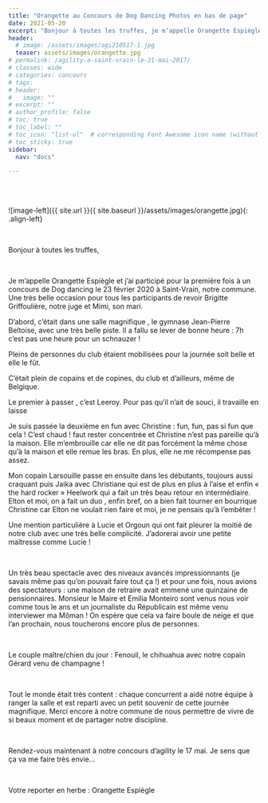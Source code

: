 ```yaml
---
title: "Orangette au Concours de Dog Dancing Photos en bas de page"
date: 2021-05-20
excerpt: "Bonjour à toutes les truffes, je m’appelle Orangette Espiègle et j’ai participé pour la première fois à un concours de Dog dancing le 23 février 2020 à Saint-Vrain, notre... "
header:
  # image: /assets/images/agi210517-1.jpg
  teaser: assets/images/orangette.jpg
# permalink: /agility-a-saint-vrain-le-21-mai-2017/
# classes: wide
# categories: concours
# tags: 
# header:
#   image: ""
# excerpt: ""
# author_profile: false
# toc: true
# toc_label: ""
# toc_icon: "list-ul"  # corresponding Font Awesome icon name (without fa prefix)
# toc_sticky: true
sidebar:
  nav: "docs"

---
```


<br>
&nbsp;
<br>



![image-left]({{ site.url }}{{ site.baseurl }}/assets/images/orangette.jpg){: .align-left} 

<br>



Bonjour à toutes les truffes,

 <br>

Je m’appelle Orangette Espiègle et j’ai participé pour la première fois à un concours de Dog dancing le 23 février 2020 à Saint-Vrain, notre commune. Une très belle occasion pour tous les participants de revoir Brigitte Griffoulière, notre juge et Mimi, son mari.

D’abord, c’était dans une salle magnifique , le gymnase Jean-Pierre Beltoise, avec une très belle piste. Il a fallu se lever de bonne heure : 7h c’est pas une heure pour un schnauzer !

Pleins de personnes du club étaient mobilisées pour la journée soit belle et elle le fût.

C’était plein de copains et de copines, du club et d’ailleurs, même de Belgique.

Le premier à passer , c’est Leeroy. Pour pas qu’il n’ait de souci, il travaille en laisse

Je suis passée la deuxième en fun avec Christine : fun, fun, pas si fun que cela ! C’est chaud ! faut rester concentrée et Christine n’est pas pareille qu’à la maison. Elle m’embrouille car elle ne dit pas forcément la même chose qu’à la maison et elle remue les bras. En plus, elle ne me récompense pas assez.

Mon copain Larsouille passe en ensuite dans les débutants, toujours aussi craquant puis Jaika avec Christiane qui est de plus en plus à l’aise et enfin « the hard rocker » Heelwork qui a fait un très beau retour en intermédiaire. Elton et moi, on a fait un duo , enfin bref, on a bien fait tourner en bourrique Christine car Elton ne voulait rien faire et moi, je ne pensais qu’à l’embêter !

Une mention particulière à Lucie et Orgoun qui ont fait pleurer la moitié de notre club avec une très belle complicité. J’adorerai avoir une petite maîtresse comme Lucie !

<br>

Un très beau spectacle avec des niveaux avancés impressionnants (je savais même pas qu’on pouvait faire tout ça !) et pour une fois, nous avions des spectateurs : une maison de retraire avait emmené une quinzaine de pensionnaires. Monsieur le Maire et Emilia Monteiro sont venus nous voir comme tous le ans et un journaliste du Républicain est même venu interviewer ma Môman ! On espère que cela va faire boule de neige et que l’an prochain, nous toucherons encore plus de personnes.

<br>

Le couple maître/chien du jour : Fenouil,  le chihuahua avec notre copain Gérard venu de champagne !

<br>

Tout le monde était très content : chaque concurrent a aidé notre équipe à ranger la salle et est reparti avec un petit souvenir de cette journée magnifique. Merci encore à notre commune de nous permettre de vivre de si beaux moment et de partager notre discipline.

<br> 

Rendez-vous maintenant à notre concours d’agility le 17 mai. Je sens que ça va me faire très envie…

<br>

Votre reporter en herbe : Orangette Espiègle
